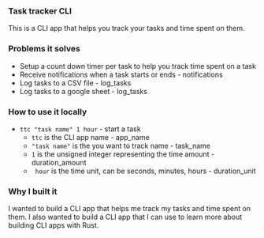 ### Task tracker CLI
This is a CLI app that helps you track your tasks and time spent on them.

### Problems it solves
- Setup a count down timer per task to help you track time spent on a task
- Receive notifications when a task starts or ends - notifications
- Log tasks to a CSV file - log_tasks
- Log tasks to a google sheet - log_tasks


### How to use it locally
- `ttc "task name" 1 hour` - start a task
   - `ttc` is the CLI app name - app_name
   - ` "task name" ` is the you want to track name - task_name
   - ` 1 ` is the unsigned integer representing the time amount - duration_amount
   - ` hour` is the time unit, can be seconds, minutes, hours - duration_unit

### Why I built it
I wanted to build a CLI app that helps me track my tasks and time spent on them. I also wanted to build a CLI app that I can use to learn more about building CLI apps with Rust.